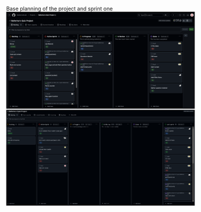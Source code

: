 Base planning of the project and sprint one
![Screenshot of sprint one planning/backlog planning](assets/screenshots/sprint-one-planning.png)
![Screenshot of sprint two planning/backlog planning](assets/screenshots/sprint-two-planning.png)